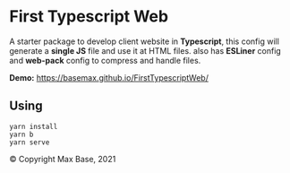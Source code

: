 # First Typescript Web

A starter package to develop client website in **Typescript**, this config will generate a **single JS** file and use it at HTML files. also has **ESLiner** config and **web-pack** config to compress and handle files.

**Demo:** https://basemax.github.io/FirstTypescriptWeb/

## Using

```
yarn install
yarn b
yarn serve
```

© Copyright Max Base, 2021
